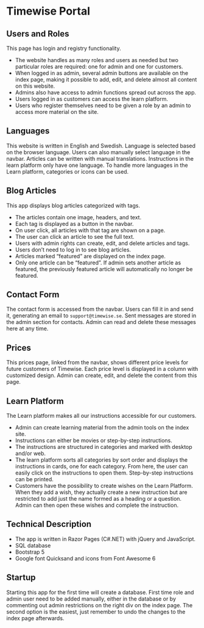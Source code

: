 ﻿# Timewise Portal

## Users and Roles
This page has login and registry functionality.

- The website handles as many roles and users as needed but two particular roles are required: one for admin and one for customers.
- When logged in as admin, several admin buttons are available on the index page, making it possible to add, edit, and delete almost all content on this website.
- Admins also have access to admin functions spread out across the app.
- Users logged in as customers can access the learn platform.
- Users who register themselves need to be given a role by an admin to access more material on the site.

## Languages
This website is written in English and Swedish. Language is selected based on the browser language. Users can also manually select language in the navbar. Articles can be written with manual translations. Instructions in the learn platform only have one language. To handle more languages in the Learn platform, categories or icons can be used.

## Blog Articles
This app displays blog articles categorized with tags.

- The articles contain one image, headers, and text.
- Each tag is displayed as a button in the navbar.
- On user click, all articles with that tag are shown on a page.
- The user can click an article to see the full text.
- Users with admin rights can create, edit, and delete articles and tags.
- Users don’t need to log in to see blog articles.
- Articles marked “featured” are displayed on the index page.
- Only one article can be “featured”. If admin sets another article as featured, the previously featured article will automatically no longer be featured.

## Contact Form
The contact form is accessed from the navbar. Users can fill it in and send it, generating an email to `support@timewise.se`. Sent messages are stored in the admin section for contacts. Admin can read and delete these messages here at any time.

## Prices
This prices page, linked from the navbar, shows different price levels for future customers of Timewise. Each price level is displayed in a column with customized design. Admin can create, edit, and delete the content from this page.

## Learn Platform
The Learn platform makes all our instructions accessible for our customers.

- Admin can create learning material from the admin tools on the index site.
- Instructions can either be movies or step-by-step instructions.
- The instructions are structured in categories and marked with desktop and/or web.
- The learn platform sorts all categories by sort order and displays the instructions in cards, one for each category. From here, the user can easily click on the instructions to open them. Step-by-step instructions can be printed.
- Customers have the possibility to create wishes on the Learn Platform. When they add a wish, they actually create a new instruction but are restricted to add just the name formed as a heading or a question. Admin can then open these wishes and complete the instruction.

## Technical Description
- The app is written in Razor Pages (C#.NET) with jQuery and JavaScript.
- SQL database
- Bootstrap 5
- Google font Quicksand and icons from Font Awesome 6

## Startup
Starting this app for the first time will create a database. First time role and admin user need to be added manually, either in the database or by commenting out admin restrictions on the right div on the index page. The second option is the easiest, just remember to undo the changes to the index page afterwards.
